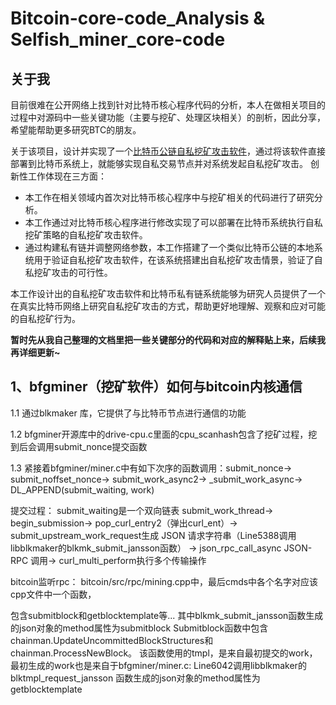 # Bitcoin-core-code_Analysis & Selfish_miner_core-code
## 关于我
目前很难在公开网络上找到针对比特币核心程序代码的分析，本人在做相关项目的过程中对源码中一些关键功能（主要与挖矿、处理区块相关）的剖析，因此分享，希望能帮助更多研究BTC的朋友。

关于该项目，设计并实现了一个[比特币公链自私挖矿攻击软件](https://github.com/5bNeon/Bitcoin-core-code_Analysis_and_Selfish_miner_core-code/tree/main/selfish_mining)，通过将该软件直接部署到比特币系统上，就能够实现自私交易节点并对系统发起自私挖矿攻击。
创新性工作体现在三方面：
* 本工作在相关领域内首次对比特币核心程序中与挖矿相关的代码进行了研究分析。
* 本工作通过对比特币核心程序进行修改实现了可以部署在比特币系统执行自私挖矿策略的自私挖矿攻击软件。
* 通过构建私有链并调整网络参数，本工作搭建了一个类似比特币公链的本地系统用于验证自私挖矿攻击软件，在该系统搭建出自私挖矿攻击情景，验证了自私挖矿攻击的可行性。

本工作设计出的自私挖矿攻击软件和比特币私有链系统能够为研究人员提供了一个在真实比特币网络上研究自私挖矿攻击的方式，帮助更好地理解、观察和应对可能的自私挖矿行为。


**暂时先从我自己整理的文档里把一些关键部分的代码和对应的解释贴上来，后续我再详细更新~**

## 1、bfgminer（挖矿软件）如何与bitcoin内核通信
1.1 通过blkmaker 库，它提供了与比特币节点进行通信的功能

1.2 bfgminer开源库中的drive-cpu.c里面的cpu_scanhash包含了挖矿过程，挖到后会调用submit_nonce提交函数

1.3 紧接着bfgminer/miner.c中有如下次序的函数调用：submit_nonce-> submit_noffset_nonce-> submit_work_async2-> _submit_work_async-> DL_APPEND(submit_waiting, work)

提交过程：
submit_waiting是一个双向链表
submit_work_thread-> begin_submission-> pop_curl_entry2（弹出curl_ent）-> submit_upstream_work_request生成 JSON 请求字符串（Line5388调用libblkmaker的blkmk_submit_jansson函数） ->
json_rpc_call_async JSON-RPC 调用->
curl_multi_perform执行多个传输操作

bitcoin监听rpc：
bitcoin/src/rpc/mining.cpp中，最后cmds中各个名字对应该cpp文件中一个函数，

包含submitblock和getblocktemplate等...
其中blkmk_submit_jansson函数生成的json对象的method属性为submitblock
Submitblock函数中包含
chainman.UpdateUncommittedBlockStructures和
chainman.ProcessNewBlock。
该函数使用的tmpl，是来自最初提交的work，最初生成的work也是来自于bfgminer/miner.c: Line6042调用libblkmaker的blktmpl_request_jansson
函数生成的json对象的method属性为getblocktemplate
